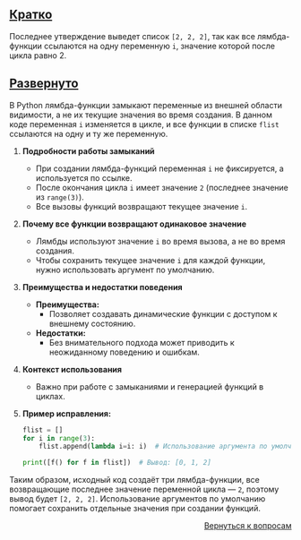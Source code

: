 ## <u>Кратко</u>

Последнее утверждение выведет список `[2, 2, 2]`, так как все лямбда-функции ссылаются на одну переменную `i`, значение
которой после цикла равно 2.

## <u>Развернуто</u>

В Python лямбда-функции замыкают переменные из внешней области видимости, а не их текущие значения во время создания. В
данном коде переменная `i` изменяется в цикле, и все функции в списке `flist` ссылаются на одну и ту же переменную.

1. **Подробности работы замыканий**
    - При создании лямбда-функций переменная `i` не фиксируется, а используется по ссылке.
    - После окончания цикла `i` имеет значение `2` (последнее значение из `range(3)`).
    - Все вызовы функций возвращают текущее значение `i`.

2. **Почему все функции возвращают одинаковое значение**
    - Лямбды используют значение `i` во время вызова, а не во время создания.
    - Чтобы сохранить текущее значение `i` для каждой функции, нужно использовать аргумент по умолчанию.

3. **Преимущества и недостатки поведения**
    - **Преимущества:**
        - Позволяет создавать динамические функции с доступом к внешнему состоянию.
    - **Недостатки:**
        - Без внимательного подхода может приводить к неожиданному поведению и ошибкам.

4. **Контекст использования**
    - Важно при работе с замыканиями и генерацией функций в циклах.

5. **Пример исправления:**
    ```python
    flist = []
    for i in range(3):
        flist.append(lambda i=i: i)  # Использование аргумента по умолчанию

    print([f() for f in flist])  # Вывод: [0, 1, 2]
    ```

Таким образом, исходный код создаёт три лямбда-функции, все возвращающие последнее значение переменной цикла — `2`,
поэтому вывод будет `[2, 2, 2]`. Использование аргументов по умолчанию помогает сохранить отдельные значения при
создании функций.

<div align="right">

[Вернуться к вопросам](../Вопросы.md)

</div>
